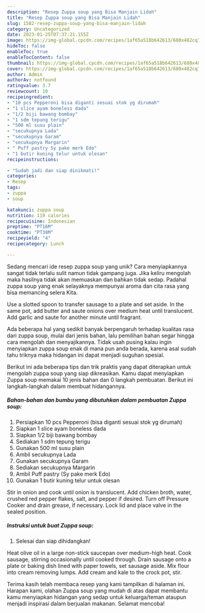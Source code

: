 ```yaml
---
description: "Resep Zuppa soup yang Bisa Manjain Lidah"
title: "Resep Zuppa soup yang Bisa Manjain Lidah"
slug: 1582-resep-zuppa-soup-yang-bisa-manjain-lidah
category: Uncategorized
date: 2023-01-25T07:37:21.155Z
image: https://img-global.cpcdn.com/recipes/1af65a518b642613/680x482cq70/zuppa-soup-foto-resep-utama.jpg
hideToc: false
enableToc: true
enableTocContent: false
thumbnail: https://img-global.cpcdn.com/recipes/1af65a518b642613/680x482cq70/zuppa-soup-foto-resep-utama.jpg
cover: https://img-global.cpcdn.com/recipes/1af65a518b642613/680x482cq70/zuppa-soup-foto-resep-utama.jpg
author: Admin
authorAv: notfound
ratingvalue: 3.7
reviewcount: 10
recipeingredient:
- "10 pcs Pepperoni bisa diganti sesuai stok yg dirumah"
- "1 slice ayam boneless dada"
- "1/2 biji bawang bombay"
- "1 sdm tepung terigu"
- "500 ml susu plain"
- "secukupnya Lada"
- "secukupnya Garam"
- "secukupnya Margarin"
- " Puff pastry Sy pake merk Edo"
- "1 butir kuning telur untuk olesan"
recipeinstructions:

- "Sudah jadi dan siap dinikmati!"
categories:
- Resep
tags:
- zuppa
- soup

katakunci: zuppa soup 
nutrition: 119 calories
recipecuisine: Indonesian
preptime: "PT16M"
cooktime: "PT38M"
recipeyield: "4"
recipecategory: Lunch

---
```





Sedang mencari ide resep zuppa soup yang unik? Cara menyiapkannya sangat tidak terlalu sulit namun tidak gampang juga. Jika keliru mengolah maka hasilnya tidak akan memuaskan dan bahkan tidak sedap. Padahal zuppa soup yang enak selayaknya mempunyai aroma dan cita rasa yang bisa memancing selera Kita.





Use a slotted spoon to transfer sausage to a plate and set aside. In the same pot, add butter and saute onions over medium heat until translucent. Add garlic and saute for another minute until fragrant.

Ada beberapa hal yang sedikit banyak berpengaruh terhadap kualitas rasa dari zuppa soup, mulai dari jenis bahan, lalu pemilihan bahan segar hingga cara mengolah dan menyajikannya. Tidak usah pusing kalau ingin menyiapkan zuppa soup enak di mana pun anda berada, karena asal sudah tahu triknya maka hidangan ini dapat menjadi suguhan spesial.






Berikut ini ada beberapa tips dan trik praktis yang dapat diterapkan untuk mengolah zuppa soup yang siap dikreasikan. Kamu dapat menyiapkan Zuppa soup memakai 10 jenis bahan dan 0 langkah pembuatan. Berikut ini langkah-langkah dalam membuat hidangannya.

<!--inarticleads1-->

##### Bahan-bahan dan bumbu yang dibutuhkan dalam pembuatan Zuppa soup:

1. Persiapkan 10 pcs Pepperoni (bisa diganti sesuai stok yg dirumah)
1. Siapkan 1 slice ayam boneless dada
1. Siapkan 1/2 biji bawang bombay
1. Sediakan 1 sdm tepung terigu
1. Gunakan 500 ml susu plain
1. Ambil secukupnya Lada
1. Gunakan secukupnya Garam
1. Sediakan secukupnya Margarin
1. Ambil  Puff pastry (Sy pake merk Edo)
1. Gunakan 1 butir kuning telur untuk olesan


Stir in onion and cook until onion is translucent. Add chicken broth, water, crushed red pepper flakes, salt, and pepper if desired. Turn off Pressure Cooker and drain grease, if necessary. Lock lid and place valve in the sealed position. 

<!--inarticleads2-->

##### Instruksi untuk buat Zuppa soup:


1. Selesai dan siap dihidangkan!

Heat olive oil in a large non-stick saucepan over medium-high heat. Cook sausage, stirring occasionally until cooked through. Drain sausage onto a plate or baking dish lined with paper towels, set sausage aside. Mix flour into cream removing lumps. Add cream and kale to the crock pot, stir. 

Terima kasih telah membaca resep yang kami tampilkan di halaman ini. Harapan kami, olahan Zuppa soup yang mudah di atas dapat membantu kamu menyiapkan hidangan yang sedap untuk keluarga/teman ataupun menjadi inspirasi dalam berjualan makanan. Selamat mencoba!
